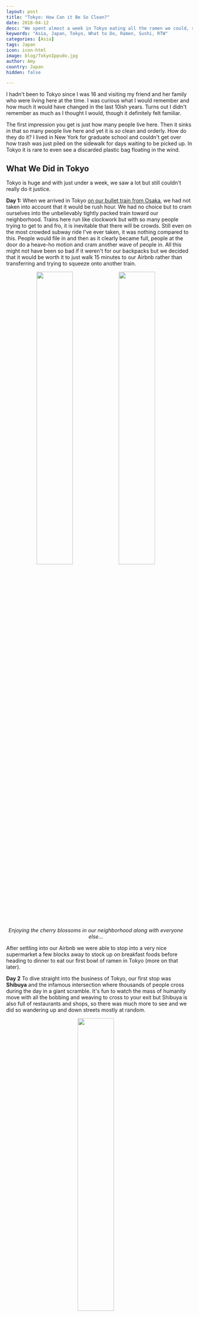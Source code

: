 ```yaml
---
layout: post
title: "Tokyo: How Can it Be So Clean?"
date: 2018-04-12
desc: "We spent almost a week in Tokyo eating all the ramen we could, sightseeing, and even going to a baseball game."
keywords: "Asia, Japan, Tokyo, What to Do, Ramen, Sushi, RTW"
categories: [Asia]
tags: Japan
icon: icon-html
image: blog/TokyoIppudo.jpg
author: Amy
country: Japan
hidden: false

---
```


I hadn't been to Tokyo since I was 16 and visiting my friend and her family who were living here at the time. I was curious what I would remember and how much it would have changed in the last 10ish years. Turns out I didn't remember as much as I thought I would, though it definitely felt familiar. 

The first impression you get is just how many people live here. Then it sinks in that so many people live here and yet it is _so_ clean and orderly. How do they do it? I lived in New York for graduate school and couldn't get over how trash was just piled on the sidewalk for days waiting to be picked up. In Tokyo it is rare to even see a discarded plastic bag floating in the wind.  

## <i class="fa fa-check-square" aria-hidden="true" style="color:#2495C4;"></i> What We Did in Tokyo

Tokyo is huge and with just under a week, we saw a lot but still couldn't really do it justice. 

**Day 1:** When we arrived in Tokyo [on our bullet train from Osaka](/blog/2018/04/japan-trains/), we had not taken into account that it would be rush hour. We had no choice but to cram ourselves into the unbelievably tightly packed train toward our neighborhood. Trains here run like clockwork but with so many people trying to get to and fro, it is inevitable that there will be crowds. Still even on the most crowded subway ride I've ever taken, it was nothing compared to this. People would file in and then as it clearly became full, people at the door do a heave-ho motion and cram another wave of people in. All this might not have been so bad if it weren't for our backpacks but we decided that it would be worth it to just walk 15 minutes to our Airbnb rather than transferring and trying to squeeze onto another train. 

<div style="text-align: center; max-width: calc(100% - 20px);"><a href="/static/assets/img/blog/TokyoLanterns.jpg" target="_blank"><img src="/static/assets/img/blog/TokyoLanterns.jpg" width="45%"></a> <a href="/static/assets/img/blog/TokyoCherryCrowd.jpg" target="_blank"><img src="/static/assets/img/blog/TokyoCherryCrowd.jpg" width="45%"></a><p><i>Enjoying the cherry blossoms in our neighborhood along with everyone else...</i></p></div><p></p>

After settling into our Airbnb we were able to stop into a very nice supermarket a few blocks away to stock up on breakfast foods before heading to dinner to eat our first bowl of ramen in Tokyo (more on that later). 

**Day 2** To dive straight into the business of Tokyo, our first stop was **Shibuya** and the infamous intersection where thousands of people cross during the day in a giant scramble. It's fun to watch the mass of humanity move with all the bobbing and weaving to cross to your exit but Shibuya is also full of restaurants and shops, so there was much more to see and we did so wandering up and down streets mostly at random. 

<div style="text-align: center; max-width: calc(100% - 20px);"><a href="/static/assets/img/blog/TokyoCrossing.jpg" target="_blank"><img src="/static/assets/img/blog/TokyoCrossing.jpg" width="45%"></a><p><i>Shibuya Crossing</i></p></div><p></p>

From there, we continued north through **Yoyogi Park** and onto Harajuku to get a taste of Tokyo's "cute" culture. On **Takeshita Street**, we were completely overwhelmed by the glitzy, glittering trinkets and crazy shirts with psychedelic cats on them but even more overwhelmed by the intense smell of sugar. There are crepe stands and candy stores and even another branch of the _giant_ cotton candy cones we'd first seen in Osaka. How cotton candy as big as a beach ball hasn't made it's way to the US, or how I've missed it, I'll never know. 

Nate didn't last very long in the streets of Harajuku before he was ready to head somewhere with a lower concentration of "stupid tourist crap." So we headed back toward the apartment to rest our feet after covering almost 10 miles already that day.

**Day 3:** For our third day, we visited the **Imperial Palace**. You can reserve a spot in advance to actually go through some of the buildings that are open to the public on a tour but we didn't have our act together enough for that, so we just enjoyed the grounds. The palace was destroyed, like so many things, during WWII but was since rebuilt in the original style. The grounds have plenty of wide grassy lawns where families were enjoying their weekends and the pleasant spring weather as well as cherry blossoms. You can also see the massive stone walls that survived and would have protected the castle. 

<div style="text-align: center; max-width: calc(100% - 20px);"><a href="/static/assets/img/blog/TokyoWall.jpg" target="_blank"><img src="/static/assets/img/blog/TokyoWall.jpg" width="24.5%"></a> <a href="/static/assets/img/blog/TokyoCoy.jpg" target="_blank"><img src="/static/assets/img/blog/TokyoCoy.jpg" width="43.5%"></a> <a href="/static/assets/img/blog/TokyoSwan.jpg" target="_blank"><img src="/static/assets/img/blog/TokyoSwan.jpg" width="24.5%"></a><p><i></i></p></div><p></p>

From the palace grounds it is only a short walk to **Ginza**. Giza is the ritzy part of the city full of designer shops and the only place where we saw both a Maserati and a Lamborghini causally out driving around. We obviously could not afford to go shopping here but there are wide avenues to walk down and take a look at the budget-busting wares that other people apparently buy. 

**Day 4:** We finally got to use the baseball tickets that Nate purchased from a convenience store vending machine back in Osaka. We saw two of Tokyo's teams, the **Yakult Swallows** and the Giants, face off. With both teams being from Tokyo and the Giants being so popular, the stands were pretty evenly split between the bright orange of Giants fans and the neon green of home-team Swallows fans. 

<div style="text-align: center; max-width: calc(100% - 20px);"><a href="/static/assets/img/blog/TokyoBaseballNate.jpg" target="_blank"><img src="/static/assets/img/blog/TokyoBaseballNate.jpg" width="25.4%"></a> <a href="/static/assets/img/blog/TokyoBaseballField.jpg" target="_blank"><img src="/static/assets/img/blog/TokyoBaseballField.jpg" width="45%"></a><p><i></i></p></div><p></p>

We had stopped before the game to pick up sushi and snacks for the game at **Tokyo Foodshow** and at a grocery store right by the stadium for beers. Unlike at games back in DC, you can bring your own beer with you to games. All you have to do is transfer the beer from the can you brought to a paper cup when you get to the game. This meant that we were able to pay less than half of what beers were selling for if you bought them from the women with small kegs in backpacks walking around the stadium. 

The best part of the game (for me at least) was how energetic fans are. I couldn't understand most of the chants but there was a chant for _everything_ and when the Swallows scored a run their fans pulled out miniature umbrellas for a singing and umbrella raising number that was more entertaining than the actual baseball being played (for the record, Nate strongly disagrees with this but he is wrong).

In the end, the Swallows won to sweep the series and we left feeling very content with our afternoon. 

<div style="text-align: center; max-width: calc(100% - 20px);"><a href="/static/assets/img/blog/TokyoBaseballBow.jpg" target="_blank"><img src="/static/assets/img/blog/TokyoBaseballBow.jpg" width="45%"></a> <a href="/static/assets/img/blog/TokyoBaseball.jpg" target="_blank"><img src="/static/assets/img/blog/TokyoBaseball.jpg" width="45%"></a><p><i></i></p></div><p></p>

Partially as a reward for going to the game and partially because my clothes were getting pretty worn out at this point, we stopped at Uniqlo on our way home. Before the baseball game, I'd stopped at several shops I'd found recommended online for affordable clothes but they weren't exactly what I was looking for and didn't hold a candle to the very stylish clothes it seems every Japanese woman wears everyday. So, I splurged a little and replaced a few things that will make me feel a little more comfortable for the non-SE Asia portion of our travels going forward and will make me look slightly less like the backpacker that I am. 

**Day 5:** One of the top to-do items on most people's list for Tokyo is the **Tsukiji Fish Market**. We had already decided that we were not dedicated enough to do the 2am wake up and trek to see the early-morning tuna auctions. Once we opted out of that, the wholesale area of the market doesn't open to the public until 10am once all the real work is done. So, we got a slower start to our day and then headed over to check out all the fresh fish and get ourselves some sushi.

<div style="text-align: center; max-width: calc(100% - 20px);"><a href="/static/assets/img/blog/TokyoFishMarket.jpg" target="_blank"><img src="/static/assets/img/blog/TokyoFishMarket.jpg" width="30%"></a> <a href="/static/assets/img/blog/TokyoFishRemains.jpg" target="_blank"><img src="/static/assets/img/blog/TokyoFishRemains.jpg" width="30%"></a><p><i></i></p></div><p></p>

To be honest, the wholesale area was a little underwhelming. Most everything is finished for the day once they let all the tourists in (probably for our own good with all the fork-lift type equipment zipping around and all the chopping and slicing of fish everywhere). So, I can understand the reason for caution but it still means that most of the stalls are already dark and empty. 

Outside the wholesale area is a completely different story though. There are hundreds of people crowding into little alleys full of sushi restaurants, shops full of cooking utensils and supplies, and souvenirs. We wandered around looking for snacks but only tried on piece of egg sushi that tasted like how I remember the eggs on a McDonalds breakfast tray tasting when they got some of the syrup from the pancakes on them. It sounds weird and it is a little but I enjoyed it. We knew when we arrived that we would be by-passing the expensive sushi restaurants, including the ones with hour long lines, to visit **Motodane** a family restaurant tucked in an alley away from the crowds. I have to give full credit to [Migrationology's blog post about Tsukiji street food](https://migrationology.com/japanese-street-food-tsukiji-market/) for this find. It is a tiny place and you should be prepared for a zero-English environment. We came prepared with pictures of the dishes we wanted from the reviews online and it worked perfectly. If not, just point at the sign for whatever price you'd like to pay and regardless of what they bring you, it will be delicious. 

<div style="text-align: center; max-width: calc(100% - 20px);"><a href="/static/assets/img/blog/TokyoSushiFront.jpg" target="_blank"><img src="/static/assets/img/blog/TokyoSushiFront.jpg" width="45%"></a> <a href="/static/assets/img/blog/TokyoSushiLunch.jpg" target="_blank"><img src="/static/assets/img/blog/TokyoSushiLunch.jpg" width="25.4%"></a><p><i>Motodane</i></p></div><p></p>

After filling our bellies, we took a meandering walk through Ginza's fancy shopping streets again and then all the way to **Tokyo Tower**. The tower itself has attractions inside but we mostly just wanted to take a look at the area and then move on. You can go up to an observation deck but there is a fee and we'd already found a free option at the Metropolitan Government Building. 

<div style="text-align: center; max-width: calc(100% - 20px);"><a href="/static/assets/img/blog/TokyoTower.jpg" target="_blank"><img src="/static/assets/img/blog/TokyoTower.jpg" width="30%"></a><p><i>Tokyo Tower</i></p></div><p></p>

**Day 6:** We started our day a little later than usual while we caught up on some thing in the apartment. So, our first stop was for lunch at **Genki Sushi**, a popular spin on running sushi where you order from a tablet and your sushi is delivered to you on a conveyor belt. We were able to completely fill our bellies and try a bunch of different kinds of sushi for about 20 USD total, not bad in a city known for its high prices! 

Our next stop was going to the the observation deck at the Metropolitan Government Building but our route took us back toward Yoyogi Park and since we didn't have the energy to check out the **Meiji Jingu Shrine** the last time we were there, we decided to pass through on our way. The shrine was built to honor Emperor Meiji and Empress Shoken who opened Japan to outside influences after the end of the Tokugawa Shogunate. It is surrounded by lush forrest and has wide paths for you to meander along on your way to the shrine. 

<div style="text-align: center; max-width: calc(100% - 20px);"><a href="/static/assets/img/blog/TokyoMeijiSake.jpg" target="_blank"><img src="/static/assets/img/blog/TokyoMeijiSake.jpg" width="25.4%"></a> <a href="/static/assets/img/blog/TokyoMeiji.jpg" target="_blank"><img src="/static/assets/img/blog/TokyoMeiji.jpg" width="45%"></a><p><i></i></p></div><p></p>

From there, we made our way to the **Metropolitan Government Building's** observation deck on the 45th floor. Entrance is free and you just have to wait a short while for your turn to take the elevator. While the views were great, though too cloudy to see Mt Fuji, it reaffirmed that it really isn't worth it to us to go somewhere just for views, especially if you have to pay for it. We stayed around 10 minutes and since it was free we enjoyed it but we were glad we didn't pay to go up in the Tokyo Tower to see the views. 

<div style="text-align: center; max-width: calc(100% - 20px);"><a href="/static/assets/img/blog/TokyoMetGov.jpg" target="_blank"><img src="/static/assets/img/blog/TokyoMetGov.jpg" width="25.4%"></a> <a href="/static/assets/img/blog/TokyoFromAbove.jpg" target="_blank"><img src="/static/assets/img/blog/TokyoFromAbove.jpg" width="45%"></a><p><i></i></p></div><p></p>

Our final stop for the day was going to be the **Shinjuku Goyen National Garden**. Unlike many of the parks in Tokyo, there is a small entrance fee of 200 yen (1.90 USD) but it was completely worth it. The park is beautiful, especially with many of the cherry blossoms still in bloom. I was able to fully indulge my love of the fluffy pink and white flowers one last time before we head to China and Nate only got a little frustrated with how many stops I made to take pictures of the pretty trees. 

<div style="text-align: center; max-width: calc(100% - 20px);"><a href="/static/assets/img/blog/TokyoSycamoreAve.jpg" target="_blank"><img src="/static/assets/img/blog/TokyoSycamoreAve.jpg" width="41%"></a> <a href="/static/assets/img/blog/TokyoReflectionCherry.jpg" target="_blank"><img src="/static/assets/img/blog/TokyoReflectionCherry.jpg" width="20%"></a> <a href="/static/assets/img/blog/TokyoGreenHouseLeaves.jpg" target="_blank"><img src="/static/assets/img/blog/TokyoGreenHouseLeaves.jpg" width="35.5%"></a><p><i></i></p></div><p></p>

<div style="text-align: center; max-width: calc(100% - 20px);"><a href="/static/assets/img/blog/TokyoRoots.jpg" target="_blank"><img src="/static/assets/img/blog/TokyoRoots.jpg" width="24.5%"></a> <a href="/static/assets/img/blog/TokyoCherryTree.jpg" target="_blank"><img src="/static/assets/img/blog/TokyoCherryTree.jpg" width="43.5%"></a> <a href="/static/assets/img/blog/TokyoBridgeCherryTree.jpg" target="_blank"><img src="/static/assets/img/blog/TokyoBridgeCherryTree.jpg" width="24.5%"></a><p><i></i></p></div><p></p>

Even though our legs were starting to get tired and we had crossed the 10 mile mark, we still pushed on to check out **Golden Gai**. Golden Gai is a set of about 4 streets lined on both sides with tiny bars. We were a little early for happy hour and so it was mostly abandoned. Given that most places had sizable cover charges, we probably would have skipped these bars anyway but it is a cool area. As we were leaving three loud and clearly American men showed up already drinking from beers they brought with them and yelling that people should watch out because they were filming a YouTube video...

**Day 7:** Our flight on our final day wasn't until late afternoon, so rather than killing time in the apartment and then heading to the airport we stored our bags at the train station and set off for a couple more sights. 

First stop was **Ueno Park**. We were running a little later than we had hoped and so we grabbed bento boxes to eat for lunch in the park. Unfortunately, it was extremely blustery with petals from all the pretty flowers, small stones, and pollen whizzing through the air every few minutes. We ate lunch and wandered the park a little but pretty quickly had to give up as the wind was blowing so much pollen around that my eyes were starting to get itchy.

<div style="text-align: center; max-width: calc(100% - 20px);"><a href="/static/assets/img/blog/TokyoUenoShrine.jpg" target="_blank"><img src="/static/assets/img/blog/TokyoUenoShrine.jpg" width="45%"></a> <a href="/static/assets/img/blog/TokyoNationalMuseum.jpg" target="_blank"><img src="/static/assets/img/blog/TokyoNationalMuseum.jpg" width="45%"></a><p><i>Ueno Park</i></p></div><p></p>

We didn't have time to visit the panda at the Ueno Zoo but at just 600 yen, entrance is a steal compared to the 700 yen entrance to see the nearby peony garden. I like pretty flowers as much as most people but would never pay more to see them than a panda. 

From there, we made a brief stop at **Roppongi Hills** to visit **Maman, the giant spider statue**. Strangely, this statue really sticks out in my memory of my last visit to Tokyo, possibly because I find the giant egg sack creepy but I still wanted to visit, even if it was just a short one. After that, all that was left was our train ride to the airport. 

<div style="text-align: center; max-width: calc(100% - 20px);"><a href="/static/assets/img/blog/TokyoOriginalSpider.jpg" target="_blank"><img src="/static/assets/img/blog/TokyoOriginalSpider.jpg" width="45%"></a> <a href="/static/assets/img/blog/TokyoSpiderAmy.jpg" target="_blank"><img src="/static/assets/img/blog/TokyoSpiderAmy.jpg" width="45%"></a><p><i>Despite remembering Maman so vividly, the photo on the left is the best one I have of my 2007 visit.</i></p></div><p></p>

For all these adventures we did take the train a few times, even getting to so so for free many times with our JR train passes, but mostly we walked. While we were in Tokyo we averaged **10.6 miles per day** with one day where we walked almost 14 miles. Needless to say, walking around Tokyo is easy with spacious sidewalks and plenty of interesting things to see along the way. It was a very nice change of pace from our time in India but we may have been to excited about being able to walk around and overdone it a bit. 

## <i class="fa fa-check-square" aria-hidden="true" style="color:#2495C4;"></i> All of the Ramen

I didn't mention it before but we ate a _lot_ of ramen. Partially because it was cheap, partially because hot soup sounded good when the temperature dropped at night, and partially because I think it may be Nate's favorite food whether he admits it or not. 

<div style="text-align: center; max-width: calc(100% - 20px);"><a href="/static/assets/img/blog/TokyoOreryu Shio-Ramen.jpg" target="_blank"><img src="/static/assets/img/blog/TokyoOreryu Shio-Ramen.jpg" width="20%"></a> <a href="/static/assets/img/blog/TokyoAfuri.jpg" target="_blank"><img src="/static/assets/img/blog/TokyoAfuri.jpg" width="35.5%"></a> <a href="/static/assets/img/blog/TokyoIppudo.jpg" target="_blank"><img src="/static/assets/img/blog/TokyoIppudo.jpg" width="35.5%"></a><p><i>Nate in his bib at Oreryu Shio-Ramen, Afuri Ramen, and Ippudo Ramen.</i></p></div><p></p>

I'm not actually sure we went a single day without eating ramen. Nate also had instant ramen almost everyday for breakfast. Eating it twice a day and he still didn't get tired of it. I rest my case on this being his favorite food. 

Ramen restaurants we tried:

- **Afuri by Naka-Meguro subway station**: This was the only ramen place we actually waited in line to visit. It's not as laid back as the other places we ate and the ramen wasn't our favorite. I'm still kicking myself for not spending the extra money to try their vegan ramen though.
- **Tokyo Kimaru near Ginza**: We stumbled in here because we got hungry wandering around, so we knew nothing about it going in. The ramen was unremarkable, though tasty, but the one remarkable part was that they kept a large container of garlic on the table ready to be pressed into your ramen. There is no such thing as enough garlic in my opinion and I'm glad they prepared for that. 
- **Shiromaru-Base in Shibuya**: The broth here was excellent. I had the shoyu (soy sause) based broth and Nate got their classic. His broth was so thick that just eating the noodles out of it so much stuck to them that his bowl was almost empty when he finished. No slurping for him. 
- **Oreryu Shio-Ramen (twice) first in Meguro and then in Shibuya**: This was our favorite for ramen toppings because Nate could get both pork _and_ fried chicken on his and they had a pickled plum ramen that I liked. I've found that I'm obsessed with pickled plums. They are amazing and I am going to have to figure out where to get them back in the US. The broth didn't have the same depth of flavor as other spots though. 

<div style="text-align: center; max-width: calc(100% - 20px);"><a href="/static/assets/img/blog/Tokyo2007Tower.jpg" target="_blank"><img src="/static/assets/img/blog/Tokyo2007Tower.jpg" width="40.4%"></a> <a href="/static/assets/img/blog/TokyoWithIvie.jpg" target="_blank"><img src="/static/assets/img/blog/TokyoWithIvie.jpg" width="25.4%"></a><p><i>For making it to the end of the post you get the added bonus of some throw-back photos of 16 year old me in Tokyo for the first time. You're welcome.</i></p></div><p></p>

## <i class="fa fa-check-square" aria-hidden="true" style="color:#2495C4;"></i> How We Did with Our Budget

For our time in Tokyo, we had budgeted as much as 90 USD a night for accommodations. We ended up spending 91 USD per night for our Airbnb near the Naka-Meguro subway station in Tokyo, which included a small kitchenette and everything we needed. It was bigger than our place in Osaka but not quite as tidy.

We had also budgeted 20 USD per day per person for food and 15 USD per day per person for entertainment. Out of that planned 70 USD total, we ended up spending 63 USD per day on average, including almost a 75 USD trip to UNIQLO to help Amy refresh her trip clothes now that we're exiting beaches and deserts and heading to more metropolitan destinations. We ate one meal of ramen every day, which was always right around 9-10 USD per person.

For our time in Japan overall, we ended up almost exactly on-budget spending a grand total of 8 USD less than we had budgeted. We had also budgeted separately for a fancy dinner out which never materialized, so look forward to using that elsewhere instead.
